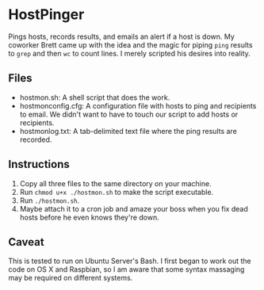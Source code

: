 HostPinger
==========

Pings hosts, records results, and emails an alert if a host is down.  My coworker Brett came up with the idea and the magic for piping `ping` results to `grep` and then `wc` to count lines.  I merely scripted his desires into reality. 

Files
-----

* hostmon.sh: A shell script that does the work.
* hostmonconfig.cfg: A configuration file with hosts to ping and recipients to email.  We didn't want to have to touch our script to add hosts or recipients.
* hostmonlog.txt: A tab-delimited text file where the ping results are recorded.

Instructions
------------

1) Copy all three files to the same directory on your machine.
2) Run `chmod u+x ./hostmon.sh` to make the script executable.
3) Run `./hostmon.sh`.
4) Maybe attach it to a cron job and amaze your boss when you fix dead hosts before he even knows they're down.

Caveat
------

This is tested to run on Ubuntu Server's Bash.  I first began to work out the code on OS X and Raspbian, so I am aware that some syntax massaging may be required on different systems.
